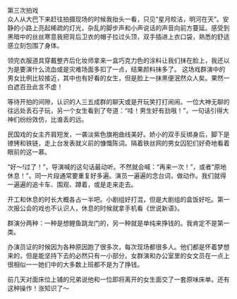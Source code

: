 第三次拍戏  
众人从大巴下来赶往拍摄现场的时候我抬头一看，只见“星月皎洁，明河在天”。安静的小路上亮起稀疏的灯光，杂乱的脚步声和小声说话的声音向前方蔓延。感受到黑暗中的丝丝寒意我把背后卫衣的帽子拉过头顶，双手插进上衣口袋，熟悉的舒适感立刻包围了身体。

领完衣服道具穿戴整齐后化妆师拿来一盒巧克力色的涂料让我们抹在脸上，我还以为是要演什么流血或是灾难场面多扣了一点，结果颜料抹多了。  这场戏群演中的男女比例比较接近，其中也有好看的女生，但是脸上一抹黑便泯然众人矣。果然一白遮百丑此言不虚！   

等待开拍的间隙，认识的人三五成群的聊天或是开玩笑打打闹闹。一位大神无聊的往远处丢石子玩，另一个女生看到了夸道：“哇！男生好有劲哦！”，一句话引得大神们纷纷效仿，比谁丢的远。  

民国戏的女主齐肩短发，一袭淡紫色旗袍曲线美好。娇小的双手反绑身后，脚下是镣铐和铁链，走上台发表就义前的慷慨陈词。隔着铁丝网的男女囚犯们好奇地看着眼前的这一慕。     

“好〜!过了！”，导演喊的这句话最动听。不然就会喊：“再来一次！”，或者“原地休息！”。同一片段通常要重复好多遍。演员一遍遍的念台词，做动作。我们就得一遍遍的追卡车、围观、蹲着，或是走来走去。

开工和休息的时长大概各占一半吧。小剧组好打混，但是大剧组的盒饭好吃。第一次报公会的戏也不认识人，休息的时候就拿手机看《世说新语》。

群演分两种：一种是想鲤鱼跳龙门的，另一种就是单纯来挣钱的。我肯定不是第一类。 

办演员证的时候因为各种原因跑了很多次，每次现场都很多人。他们都是怀着梦想来的，但是能坚持下去的必然只有一小部分。女群演和办公室里的女文员在一点上很相似一一她们中的大多数上班都不是为了挣钱。

前几天对面床位上铺的兄弟说他和一位即将离开的女生面交了一套原味床单。还有这种操作！涨知识了〜  




